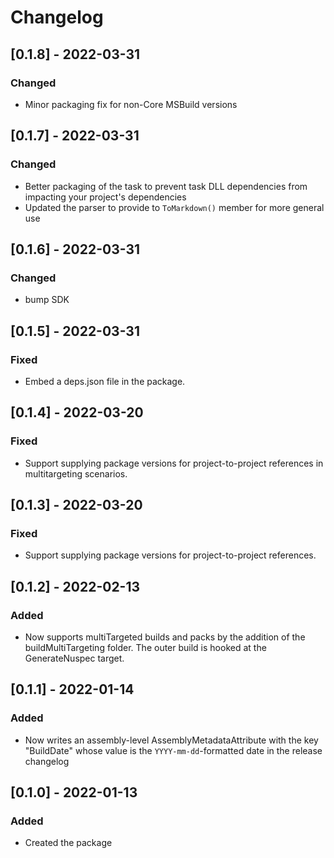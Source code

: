 # Changelog

## [0.1.8] - 2022-03-31

### Changed

- Minor packaging fix for non-Core MSBuild versions

## [0.1.7] - 2022-03-31

### Changed

- Better packaging of the task to prevent task DLL dependencies from impacting your project's dependencies
- Updated the parser to provide to `ToMarkdown()` member for more general use

## [0.1.6] - 2022-03-31

### Changed

- bump SDK

## [0.1.5] - 2022-03-31

### Fixed

- Embed a deps.json file in the package.

## [0.1.4] - 2022-03-20

### Fixed

- Support supplying package versions for project-to-project references in multitargeting scenarios.


## [0.1.3] - 2022-03-20

### Fixed

- Support supplying package versions for project-to-project references.

## [0.1.2] - 2022-02-13

### Added

- Now supports multiTargeted builds and packs by the addition of the buildMultiTargeting folder. The outer build is hooked at the GenerateNuspec target.

## [0.1.1] - 2022-01-14

### Added

- Now writes an assembly-level AssemblyMetadataAttribute with the key "BuildDate" whose value is the `YYYY-mm-dd`-formatted date in the release changelog

## [0.1.0] - 2022-01-13

### Added

- Created the package
